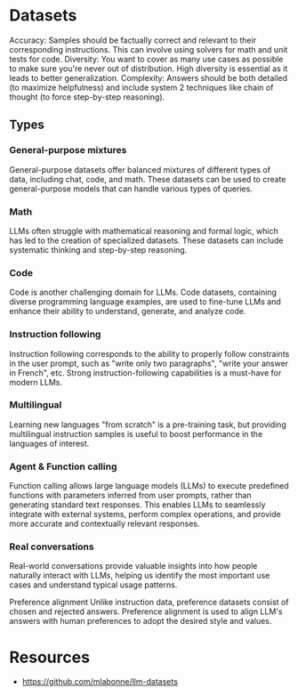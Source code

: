 # Datasets

Accuracy: Samples should be factually correct and relevant to their corresponding instructions. This can involve using solvers for math and unit tests for code.
Diversity: You want to cover as many use cases as possible to make sure you're never out of distribution. High diversity is essential as it leads to better generalization.
Complexity: Answers should be both detailed (to maximize helpfulness) and include system 2 techniques like chain of thought (to force step-by-step reasoning).


## Types 

### General-purpose mixtures
General-purpose datasets offer balanced mixtures of different types of data, including chat, code, and math. These datasets can be used to create general-purpose models that can handle various types of queries.

### Math
LLMs often struggle with mathematical reasoning and formal logic, which has led to the creation of specialized datasets. These datasets can include systematic thinking and step-by-step reasoning.

### Code
Code is another challenging domain for LLMs. Code datasets, containing diverse programming language examples, are used to fine-tune LLMs and enhance their ability to understand, generate, and analyze code.

### Instruction following
Instruction following corresponds to the ability to properly follow constraints in the user prompt, such as "write only two paragraphs", "write your answer in French", etc. Strong instruction-following capabilities is a must-have for modern LLMs.


### Multilingual
Learning new languages "from scratch" is a pre-training task, but providing multilingual instruction samples is useful to boost performance in the languages of interest.


### Agent & Function calling
Function calling allows large language models (LLMs) to execute predefined functions with parameters inferred from user prompts, rather than generating standard text responses. This enables LLMs to seamlessly integrate with external systems, perform complex operations, and provide more accurate and contextually relevant responses.

### Real conversations
Real-world conversations provide valuable insights into how people naturally interact with LLMs, helping us identify the most important use cases and understand typical usage patterns.


Preference alignment
Unlike instruction data, preference datasets consist of chosen and rejected answers. Preference alignment is used to align LLM's answers with human preferences to adopt the desired style and values.

# Resources
- https://github.com/mlabonne/llm-datasets